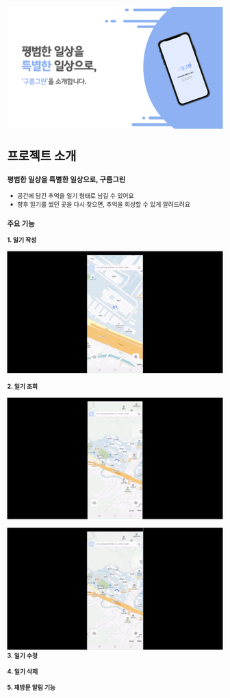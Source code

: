 ![구름그린 배너](./images/banner.png)
# 프로젝트 소개
### 평범한 일상을 특별한 일상으로, 구름그린
- 공간에 담긴 추억을 일기 형태로 남길 수 있어요
- 향후 일기를 썼던 곳을 다시 찾으면, 추억을 회상할 수 있게 알려드려요

### 주요 기능
**1. 일기 작성**
<br></br><img src="https://github.com/Sang-hak/clouddrawing/blob/master/images/function1.gif?raw=true" width=850>
<br></br>
**2. 일기 조회**
<br></br><img src="https://github.com/Sang-hak/clouddrawing/blob/master/images/function2-1.gif?raw=true" width=850>
<br></br><img src="https://github.com/Sang-hak/clouddrawing/blob/master/images/function2-2.gif?raw=true" width=850>
**3. 일기 수정**
<br></br>
**4. 일기 삭제**
<br></br>
**5. 재방문 알림 기능**
